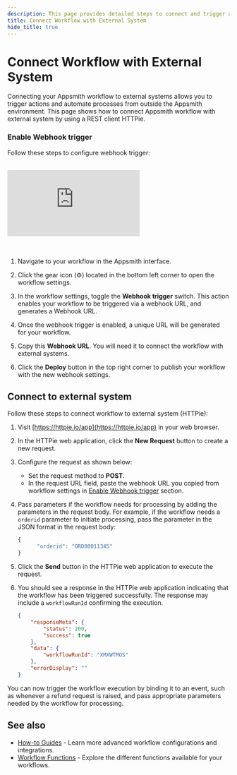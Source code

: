 ```yaml
---
description: This page provides detailed steps to connect and trigger a workflow on Appsmith using HTTPie.
title: Connect Workflow with External System
hide_title: true
---
```


# Connect Workflow with External System

Connecting your Appsmith workflow to external systems allows you to trigger actions and automate processes from outside the Appsmith environment. This page shows how to connect Appsmith workflow with external system by using a REST client HTTPie.

### Enable Webhook trigger

Follow these steps to configure webhook trigger: 

 <br/>  
 <div style={{ position: "relative", paddingBottom: "calc(50.520833333333336% + 41px)", height: "0", width: "100%" }}>
    <iframe src="https://demo.arcade.software/VnWRWB1N8ez0WqQjVGsw?embed" frameborder="0" loading="lazy" webkitallowfullscreen mozallowfullscreen allowfullscreen style={{ position: "absolute", top: "0", left: "0", width: "100%", height: "100%", colorScheme: "light" }} title="Appsmith | Configure webhook trigger">
    </iframe>
    </div>
<br/><br/>

1.  Navigate to your workflow in the Appsmith interface.

2. Click the gear icon (⚙️) located in the bottom left corner to open the workflow settings.

3. In the workflow settings, toggle the **Webhook trigger** switch. This action enables your workflow to be triggered via a webhook URL, and generates a Webhook URL.

4. Once the webhook trigger is enabled, a unique URL will be generated for your workflow.

5. Copy this **Webhook URL**. You will need it to connect the workflow with external systems.

6. Click the **Deploy** button in the top right corner to publish your workflow with the new webhook settings.

## Connect to external system

Follow these steps to connect workflow to external system (HTTPie):

1. Visit [https://httpie.io/app](https://httpie.io/app) in your web browser.

2. In the HTTPie web application, click the **New Request** button to create a new request.

3. Configure the request as shown below:
   - Set the request method to **POST**.
   - In the request URL field, paste the webhook URL you copied from workflow settings in [Enable Webhook trigger](#enable-webhook-trigger) section.

4. Pass parameters if the workflow needs for processing by adding the parameters in the request body. For example, if the workflow needs a `orderid` parameter to initiate processing, pass the parameter in the JSON format in the request body:

      ```javascript
      {
            "orderid": "ORD00011345"
      }

5. Click the **Send** button in the HTTPie web application to execute the request.

6. You should see a response in the HTTPie web application indicating that the workflow has been triggered successfully. The response may include a `workflowRunId` confirming the execution.

    ```json
    {
        "responseMeta": {
            "status": 200,
            "success": true
        },
        "data": {
            "workflowRunId": "XMXWTMOS"
        },
        "errorDisplay": ""
    }
    ```

You can now trigger the workflow execution by binding it to an event, such as whenever a refund request is raised, and pass appropriate parameters needed by the workflow for processing.

## See also

* [How-to Guides](/workflows/how-to-guides) - Learn more advanced workflow configurations and integrations.
* [Workflow Functions](/workflows/reference/workflow-functions) - Explore the different functions available for your workflows.

